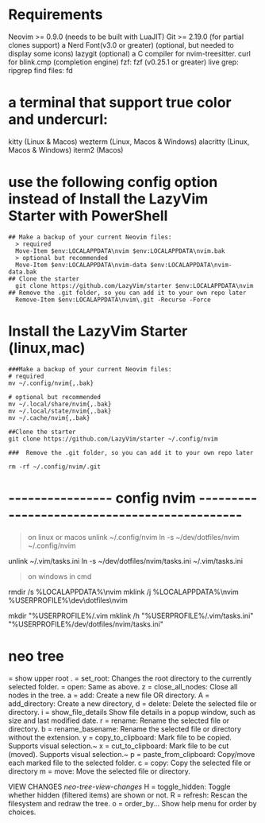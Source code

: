 # Requirements
  Neovim >= 0.9.0 (needs to be built with LuaJIT)
  Git >= 2.19.0 (for partial clones support)
  a Nerd Font(v3.0 or greater) (optional, but needed to display some icons)
  lazygit (optional)
  a C compiler for nvim-treesitter.
  curl for blink.cmp (completion engine)
  fzf: fzf (v0.25.1 or greater)
  live grep: ripgrep
  find files: fd

# a terminal that support true color and undercurl:
  kitty (Linux & Macos)
  wezterm (Linux, Macos & Windows)
  alacritty (Linux, Macos & Windows)
  iterm2 (Macos)

# use the following config option instead of Install the LazyVim Starter with PowerShell
    ## Make a backup of your current Neovim files:
      > required
      Move-Item $env:LOCALAPPDATA\nvim $env:LOCALAPPDATA\nvim.bak
      > optional but recommended
      Move-Item $env:LOCALAPPDATA\nvim-data $env:LOCALAPPDATA\nvim-data.bak
    ## Clone the starter
      git clone https://github.com/LazyVim/starter $env:LOCALAPPDATA\nvim
    ## Remove the .git folder, so you can add it to your own repo later
      Remove-Item $env:LOCALAPPDATA\nvim\.git -Recurse -Force

# Install the LazyVim Starter (linux,mac)
    ###Make a backup of your current Neovim files:
    # required
    mv ~/.config/nvim{,.bak}

    # optional but recommended
    mv ~/.local/share/nvim{,.bak}
    mv ~/.local/state/nvim{,.bak}
    mv ~/.cache/nvim{,.bak}

    ##Clone the starter
    git clone https://github.com/LazyVim/starter ~/.config/nvim

    ###  Remove the .git folder, so you can add it to your own repo later

    rm -rf ~/.config/nvim/.git
# ---------------- config nvim ---------------------------------------------
>
>on linux or macos
unlink ~/.config/nvim
ln -s ~/dev/dotfiles/nvim ~/.config/nvim

unlink ~/.vim/tasks.ini
ln -s ~/dev/dotfiles/nvim/tasks.ini ~/.vim/tasks.ini

> on windows in cmd

rmdir /s %LOCALAPPDATA%\nvim
mklink /j  %LOCALAPPDATA%\nvim %USERPROFILE%\dev\dotfiles\nvim

mkdir  "%USERPROFILE%/.vim
mklink /h  "%USERPROFILE%/.vim/tasks.ini" "%USERPROFILE%/dev/dotfiles/nvim/tasks.ini"

# neo tree 
<backspace>   = show upper root
.             = set_root:    Changes the root directory to the currently selected folder.
<cr>          = open:        Same as above.
z             = close_all_nodes: Close all nodes in the tree.
a    = add:                  Create a new file OR directory.
A    = add_directory:        Create a new directory,
d    = delete:               Delete the selected file or directory.
i    = show_file_details     Show file details in a popup window, such as size and last modified date.
r    = rename:               Rename the selected file or directory.
b    = rename_basename:      Rename the selected file or directory without the extension.
y    = copy_to_clipboard:    Mark file to be copied. Supports visual selection.~
x    = cut_to_clipboard:     Mark file to be cut (moved). Supports visual selection.~
p    = paste_from_clipboard: Copy/move each marked file to the selected folder.
c    = copy:                 Copy the selected file or directory
m    = move:                 Move the selected file or directory.

VIEW CHANGES                                            *neo-tree-view-changes*
H  = toggle_hidden:  Toggle whether hidden (filtered items) are shown or not.
R  = refresh:        Rescan the filesystem and redraw the tree. 
o  = order_by...     Show help menu for order by choices.

